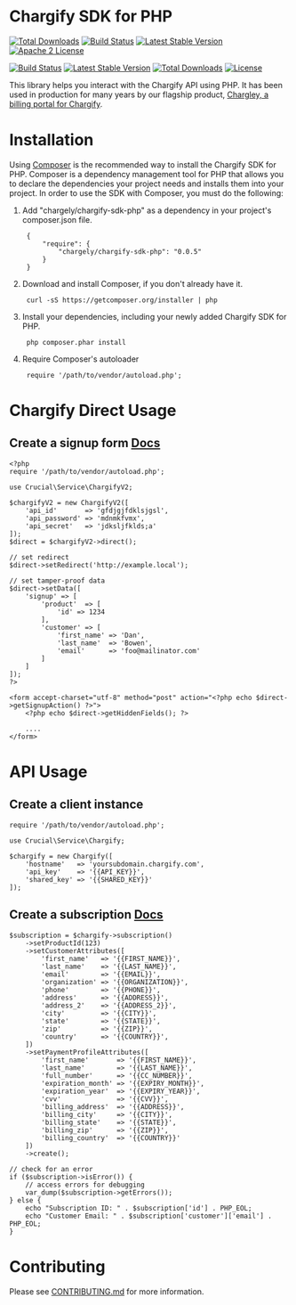 # Chargify SDK for PHP

[![Total Downloads](https://img.shields.io/packagist/dt/chargely/chargify-sdk-php.svg?style=flat)](https://packagist.org/packages/chargely/chargify-sdk-php)
[![Build Status](https://img.shields.io/travis/chargely/chargify-sdk-php.svg?style=flat)](https://travis-ci.org/chargely/chargify-sdk-php)
[![Latest Stable Version](https://img.shields.io/packagist/v/chargely/chargify-sdk-php.svg?style=flat)](https://packagist.org/packages/chargely/chargify-sdk-php)
[![Apache 2 License](https://img.shields.io/packagist/l/chargely/chargify-sdk-php.svg?style=flat)](https://github.com/chargely/chargify-sdk-php/blob/master/LICENSE.md)

[![Build Status](https://travis-ci.org/chargely/chargify-sdk-php.svg?branch=master)](https://travis-ci.org/chargely/chargify-sdk-php)
[![Latest Stable Version](https://poser.pugx.org/chargely/chargify-sdk-php/v/stable)](https://packagist.org/packages/chargely/chargify-sdk-php)
[![Total Downloads](https://poser.pugx.org/chargely/chargify-sdk-php/downloads)](https://packagist.org/packages/chargely/chargify-sdk-php)
[![License](https://poser.pugx.org/chargely/chargify-sdk-php/license)](https://packagist.org/packages/chargely/chargify-sdk-php)

This library helps you interact with the Chargify API using PHP. It has been used in production for many years by our 
flagship product, [Chargley, a billing portal for Chargify][chargely-homepage].

# Installation

Using [Composer][composer-homepage] is the recommended way to install the Chargify SDK for PHP. Composer is a 
dependency management tool for PHP that allows you to declare the dependencies your project needs and installs them 
into your project. In order to use the SDK with Composer, you must do the following:

1. Add "chargely/chargify-sdk-php" as a dependency in your project's composer.json file.

        {
            "require": {
                "chargely/chargify-sdk-php": "0.0.5"
            }
        }

2. Download and install Composer, if you don't already have it.

        curl -sS https://getcomposer.org/installer | php

3. Install your dependencies, including your newly added Chargify SDK for PHP.

        php composer.phar install

4. Require Composer's autoloader

        require '/path/to/vendor/autoload.php';

# Chargify Direct Usage

## Create a signup form [Docs](https://docs.chargify.com/chargify-direct-signups)

    <?php
    require '/path/to/vendor/autoload.php';
    
    use Crucial\Service\ChargifyV2;

    $chargifyV2 = new ChargifyV2([
        'api_id'       => 'gfdjgjfdklsjgsl',
        'api_password' => 'mdnmkfvmx',
        'api_secret'   => 'jdksljfklds;a'
    ]);
    $direct = $chargifyV2->direct();
    
    // set redirect
    $direct->setRedirect('http://example.local');
    
    // set tamper-proof data
    $direct->setData([
        'signup' => [
            'product'  => [
                'id' => 1234
            ],
            'customer' => [
                'first_name' => 'Dan',
                'last_name'  => 'Bowen',
                'email'      => 'foo@mailinator.com'
            ]
        ]
    ]);
    ?>
    
    <form accept-charset="utf-8" method="post" action="<?php echo $direct->getSignupAction() ?>">
        <?php echo $direct->getHiddenFields(); ?>
        
        ....
    </form>

# API Usage

## Create a client instance

    require '/path/to/vendor/autoload.php';
    
    use Crucial\Service\Chargify;
    
    $chargify = new Chargify([
        'hostname'   => 'yoursubdomain.chargify.com',
        'api_key'    => '{{API_KEY}}',
        'shared_key' => '{{SHARED_KEY}}'
    ]);
    
## Create a subscription [Docs](https://docs.chargify.com/api-customers)

    $subscription = $chargify->subscription()
        ->setProductId(123)
        ->setCustomerAttributes([
            'first_name'   => '{{FIRST_NAME}}',
            'last_name'    => '{{LAST_NAME}}',
            'email'        => '{{EMAIL}}',
            'organization' => '{{ORGANIZATION}}',
            'phone'        => '{{PHONE}}',
            'address'      => '{{ADDRESS}}',
            'address_2'    => '{{ADDRESS_2}}',
            'city'         => '{{CITY}}',
            'state'        => '{{STATE}}',
            'zip'          => '{{ZIP}}',
            'country'      => '{{COUNTRY}}',
        ])
        ->setPaymentProfileAttributes([
            'first_name'       => '{{FIRST_NAME}}',
            'last_name'        => '{{LAST_NAME}}',
            'full_number'      => '{{CC_NUMBER}}',
            'expiration_month' => '{{EXPIRY_MONTH}}',
            'expiration_year'  => '{{EXPIRY_YEAR}}',
            'cvv'              => '{{CVV}}',
            'billing_address'  => '{{ADDRESS}}',
            'billing_city'     => '{{CITY}}',
            'billing_state'    => '{{STATE}}',
            'billing_zip'      => '{{ZIP}}',
            'billing_country'  => '{{COUNTRY}}'
        ])
        ->create();
        
    // check for an error
    if ($subscription->isError()) {
        // access errors for debugging
        var_dump($subscription->getErrors());
    } else {
        echo "Subscription ID: " . $subscription['id'] . PHP_EOL;
        echo "Customer Email: " . $subscription['customer']['email'] . PHP_EOL;
    }
    
# Contributing

Please see [CONTRIBUTING.md][contributing] for more information.

[chargely-homepage]: http://www.chargely.com
[composer-homepage]: https://getcomposer.org
[contributing]: https://github.com/chargely/chargify-sdk-php/blob/master/CONTRIBUTING.md
